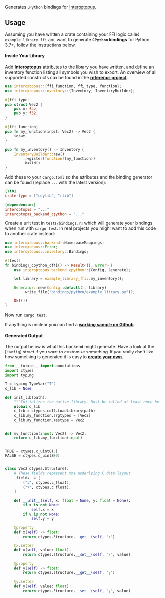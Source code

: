Generates `CPython` bindings for [Interoptopus](https://github.com/ralfbiedert/interoptopus).

## Usage

Assuming you have written a crate containing your FFI logic called `example_library_ffi` and
want to generate **`CPython` bindings** for Python 3.7+, follow the instructions below.

#### Inside Your Library

Add [**Interoptopus**](https://crates.io/crates/interoptopus) attributes to the library you have
written, and define an inventory function listing all symbols you wish to export. An overview of all
supported constructs can be found in the
[**reference project**](https://github.com/ralfbiedert/interoptopus/tree/master/crates/reference_project/src).

```rust
use interoptopus::{ffi_function, ffi_type, function};
use interoptopus::inventory::{Inventory, InventoryBuilder};

#[ffi_type]
pub struct Vec2 {
    pub x: f32,
    pub y: f32,
}

#[ffi_function]
pub fn my_function(input: Vec2) -> Vec2 {
    input
}

pub fn my_inventory() -> Inventory {
    InventoryBuilder::new()
        .register(function!(my_function))
        .build()
}
```


Add these to your `Cargo.toml` so the attributes and the binding generator can be found
(replace `...` with the latest version):

```toml
[lib]
crate-type = ["cdylib", "rlib"]

[dependencies]
interoptopus = "..."
interoptopus_backend_cpython = "..."
```

Create a unit test in `tests/bindings.rs` which will generate your bindings when run
with `cargo test`. In real projects you might want to add this code to another crate instead:

```rust
use interoptopus::backend::NamespaceMappings;
use interoptopus::Error;
use interoptopus::inventory::Bindings;

#[test]
fn bindings_cpython_cffi() -> Result<(), Error> {
    use interoptopus_backend_cpython::{Config, Generate};

    let library = example_library_ffi::my_inventory();

    Generator::new(Config::default(), library)
        .write_file("bindings/python/example_library.py")?;

    Ok(())
}
```

Now run `cargo test`.

If anything is unclear you can find a [**working sample on Github**](https://github.com/ralfbiedert/interoptopus/tree/master/examples/hello_world).

#### Generated Output

The output below is what this backend might generate. Have a look at the [`Config`] struct
if you want to customize something. If you really don't like how something is generated it is
easy to [**create your own**](https://github.com/ralfbiedert/interoptopus/blob/master/FAQ.md#new-backends).

```python
from __future__ import annotations
import ctypes
import typing

T = typing.TypeVar("T")
c_lib = None

def init_lib(path):
    """Initializes the native library. Must be called at least once before anything else."""
    global c_lib
    c_lib = ctypes.cdll.LoadLibrary(path)
    c_lib.my_function.argtypes = [Vec2]
    c_lib.my_function.restype = Vec2


def my_function(input: Vec2) -> Vec2:
    return c_lib.my_function(input)


TRUE = ctypes.c_uint8(1)
FALSE = ctypes.c_uint8(0)


class Vec2(ctypes.Structure):
    # These fields represent the underlying C data layout
    _fields_ = [
        ("x", ctypes.c_float),
        ("y", ctypes.c_float),
    ]

    def __init__(self, x: float = None, y: float = None):
        if x is not None:
            self.x = x
        if y is not None:
            self.y = y

    @property
    def x(self) -> float:
        return ctypes.Structure.__get__(self, "x")

    @x.setter
    def x(self, value: float):
        return ctypes.Structure.__set__(self, "x", value)

    @property
    def y(self) -> float:
        return ctypes.Structure.__get__(self, "y")

    @y.setter
    def y(self, value: float):
        return ctypes.Structure.__set__(self, "y", value)

```
